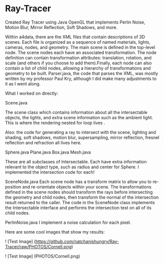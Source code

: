 # Ray-Tracer
Created Ray Tracer using Java OpenGL that implements Perlin Noise, Motion Blur, Mirror Reflection, Soft Shadows, and more.  

Within a4data, there are the XML files that contain descriptions of 3D scenes. Each file is organized as a sequence of named materials, lights, cameras, nodes, and geometry. The main scene is defined in the top-level node. The scene nodes each have an associated transformation. The node definition can contain transformation attributes: translation, rotation, and scale (and others if you choose to add them).Finally, each node can also contain a list of child nodes, allowing a hierarchy of transformations and geometry to be built. Parser.java, the code that parses the XML, was mostly written by my professor Paul Kry, although I did make many adjustments to it as I went along.

What I worked on directly:

Scene.java

The scene class which contains information about all the intersectable objects, the lights, and extra scene information such as the ambient light. This is where the rendering nested for loop lives .

Also: the code for generating a ray to intersect with the scene, lighting and shading, soft shadows, motion blur, supersampling, mirror reflection, fresnel reflection and refraction all lives here. 

Sphere.java
Plane.java
Box.java
Mesh.java

These are all subclasses of Intersectable. Each have extra information relevant to the object type, such as radius and center for Sphere. I implemented the intersection code for each!

SceneNode.java
Each scene node has a transform matrix to allow you to re-position and re-orientate objects within your scene. The transformations defined in the scene nodes should transform the rays before intersecting the geometry and child nodes, then transform the normal of the intersection result returned to the caller. The code in the SceneNode class implements the Intersectable interface and performs the intersection test on all of its child nodes.

PerlinNoise.java
I implement a noise calculation for each pixel. 

Here are some cool images that show my results:


! [Test Image] (https://github.com/natchanishungry/Ray-Tracer/raw/PHOTOS/Cornell.png)

! [Test Image] (PHOTOS/Cornell.png)

